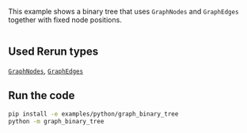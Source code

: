 <!--[metadata]
title = "Binary tree"
tags = ["Graph", "Layout"]
thumbnail = "https://static.rerun.io/graph_binary_tree/d1b2dc49b55f22c52038c19ec431620025c7bcde/480w.png"
thumbnail_dimensions = [480, 269]
channel = "main"
-->

This example shows a binary tree that uses `GraphNodes` and `GraphEdges` together with fixed node positions.

<picture>
  <img src="https://static.rerun.io/graph_binary_tree/d1b2dc49b55f22c52038c19ec431620025c7bcde/full.png" alt="">
  <source media="(max-width: 480px)" srcset="https://static.rerun.io/graph_binary_tree/d1b2dc49b55f22c52038c19ec431620025c7bcde/480w.png">
  <source media="(max-width: 768px)" srcset="https://static.rerun.io/graph_binary_tree/d1b2dc49b55f22c52038c19ec431620025c7bcde/768w.png">
  <source media="(max-width: 1024px)" srcset="https://static.rerun.io/graph_binary_tree/d1b2dc49b55f22c52038c19ec431620025c7bcde/1024w.png">
  <source media="(max-width: 1200px)" srcset="https://static.rerun.io/graph_binary_tree/d1b2dc49b55f22c52038c19ec431620025c7bcde/1200w.png">
</picture>

## Used Rerun types
[`GraphNodes`](https://www.rerun.io/docs/reference/types/archetypes/graph_nodes),
[`GraphEdges`](https://www.rerun.io/docs/reference/types/archetypes/graph_edges)

## Run the code

```bash
pip install -e examples/python/graph_binary_tree
python -m graph_binary_tree
```
